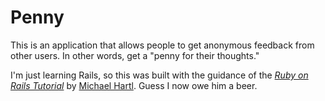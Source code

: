 # Penny

This is an application that allows people to get anonymous feedback from other users.
In other words, get a "penny for their thoughts."

I'm just learning Rails, so this was built with the guidance of the [*Ruby on Rails Tutorial*](http://railstutorial.org/)
by [Michael Hartl](http://michaelhartl.com/). Guess I now owe him a beer.